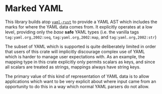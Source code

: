# Marked YAML

This library builds atop [`yaml-rust`][yaml-rust] to provide a YAML AST which
includes the marks for where the YAML data comes from. It explicitly operates
at a low level, providing only the _base_ **safe** YAML types (i.e. the vanilla
tags `tag:yaml.org,2002:seq`, `tag:yaml.org,2002:map`, and `tag:yaml.org,2002:str`)

[yaml-rust]: https://crates.io/crates/yaml-rust

The subset of YAML which is supported is quite deliberately limited in order
that users of this crate will implicitly discourage complex use of YAML which
is harder to manage user expectations with. As an example, the mapping type
in this crate explicitly only permits scalars as keys, and since all scalars
are treated as strings, mappings always have string keys.

The primary value of this kind of representation of YAML data is to allow
applications which want to be very explicit about where input came from an
opportunity to do this in a way which normal YAML parsers do not allow.
